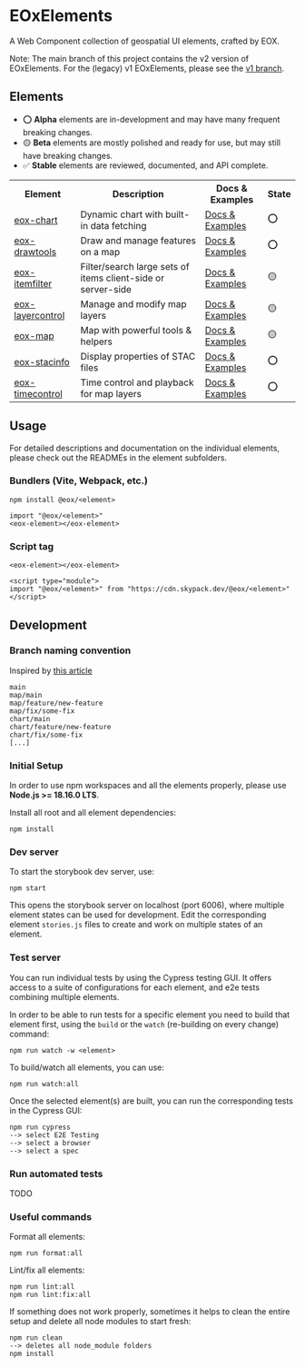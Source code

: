 # EOxElements

A Web Component collection of geospatial UI elements, crafted by EOX.

Note: The main branch of this project contains the v2 version of EOxElements. For the (legacy) v1 EOxElements, please see the [v1 branch](https://github.com/EOX-A/elements/tree/v1).

## Elements

- ⭕️ **Alpha** elements are in-development and may have many frequent breaking
  changes.
- 🟡 **Beta** elements are mostly polished and ready for use, but may still have
  breaking changes.
- ✅ **Stable** elements are reviewed, documented, and API complete.

<table>
  <tr>
    <th>Element</th>
    <th>Description</th>
    <th>Docs & Examples</th>
    <th>State</th>
  </tr>
  <tr>
    <td><a href="./elements/chart/">eox-chart</a></td>
    <td>Dynamic chart with built-in data fetching</td>
    <td><a href="https://eox-a.github.io/EOxElements/docs/index.html?path=/docs/elements-eox-chart--docs">Docs & Examples</a></td>
    <td>⭕️</td>
  </tr>
  <tr>
    <td><a href="./elements/drawtools/">eox-drawtools</a></td>
    <td>Draw and manage features on a map</td>
    <td><a href="https://eox-a.github.io/EOxElements/docs/index.html?path=/docs/elements-eox-drawtools--docs">Docs & Examples</a></td>
    <td>⭕️</td>
  </tr>
  <tr>
    <td><a href="./elements/itemfilter/">eox-itemfilter</a></td>
    <td>Filter/search large sets of items client-side or server-side</td>
    <td><a href="https://eox-a.github.io/EOxElements/docs/index.html?path=/docs/elements-eox-itemfilter--docs">Docs & Examples</a></td>
    <td>🟡</td>
  </tr>
  <tr>
    <td><a href="./elements/layercontrol/">eox-layercontrol</a></td>
    <td>Manage and modify map layers</td>
    <td><a href="https://eox-a.github.io/EOxElements/docs/index.html?path=/docs/elements-eox-layercontrol--docs">Docs & Examples</a></td>
    <td>🟡</td>
  </tr>
  <tr>
    <td><a href="./elements/map/">eox-map</a></td>
    <td>Map with powerful tools & helpers</td>
    <td><a href="https://eox-a.github.io/EOxElements/docs/index.html?path=/docs/elements-eox-map--docs">Docs & Examples</a></td>
    <td>🟡</td>
  </tr>
  <tr>
    <td><a href="./elements/stacinfo/">eox-stacinfo</a></td>
    <td>Display properties of STAC files</td>
    <td><a href="https://eox-a.github.io/EOxElements/docs/index.html?path=/docs/elements-eox-stacinfo--docs">Docs & Examples</a></td>
    <td>⭕️</td>
  </tr>
  <tr>
    <td><a href="./elements/timecontrol/">eox-timecontrol</a></td>
    <td>Time control and playback for map layers</td>
    <td><a href="https://eox-a.github.io/EOxElements/docs/index.html?path=/docs/elements-eox-timecontrol--docs">Docs & Examples</a></td>
    <td>⭕️</td>
  </tr>
</table>

## Usage

For detailed descriptions and documentation on the individual elements, please check out the READMEs in the element subfolders.

### Bundlers (Vite, Webpack, etc.)

```
npm install @eox/<element>
```

```
import "@eox/<element>"
<eox-element></eox-element>
```

### Script tag

```
<eox-element></eox-element>

<script type="module">
import "@eox/<element>" from "https://cdn.skypack.dev/@eox/<element>"
</script>
```

## Development

### Branch naming convention

Inspired by [this article](https://betterprogramming.pub/enabling-monorepo-with-a-simple-single-github-repository-39bc6347abba#391d)

```
main
map/main
map/feature/new-feature
map/fix/some-fix
chart/main
chart/feature/new-feature
chart/fix/some-fix
[...]
```

### Initial Setup

In order to use npm workspaces and all the elements properly, please use **Node.js >= 18.16.0 LTS**.

Install all root and all element dependencies:

```
npm install
```

### Dev server

To start the storybook dev server, use:

```
npm start
```

This opens the storybook server on localhost (port 6006), where multiple element states can be used for development. Edit the corresponding element `stories.js` files to create and work on multiple states of an element.

### Test server

You can run individual tests by using the Cypress testing GUI. It offers access to a suite of configurations for each element, and e2e tests combining multiple elements.

In order to be able to run tests for a specific element you need to build that element first, using the `build` or the `watch` (re-building on every change) command:

```
npm run watch -w <element>
```

To build/watch all elements, you can use:

```
npm run watch:all
```

Once the selected element(s) are built, you can run the corresponding tests in the Cypress GUI:

```
npm run cypress
--> select E2E Testing
--> select a browser
--> select a spec
```

### Run automated tests

TODO

### Useful commands

Format all elements:

```
npm run format:all
```

Lint/fix all elements:

```
npm run lint:all
npm run lint:fix:all
```

If something does not work properly, sometimes it helps to clean the entire setup and delete all node modules to start fresh:

```
npm run clean
--> deletes all node_module folders
npm install
```
